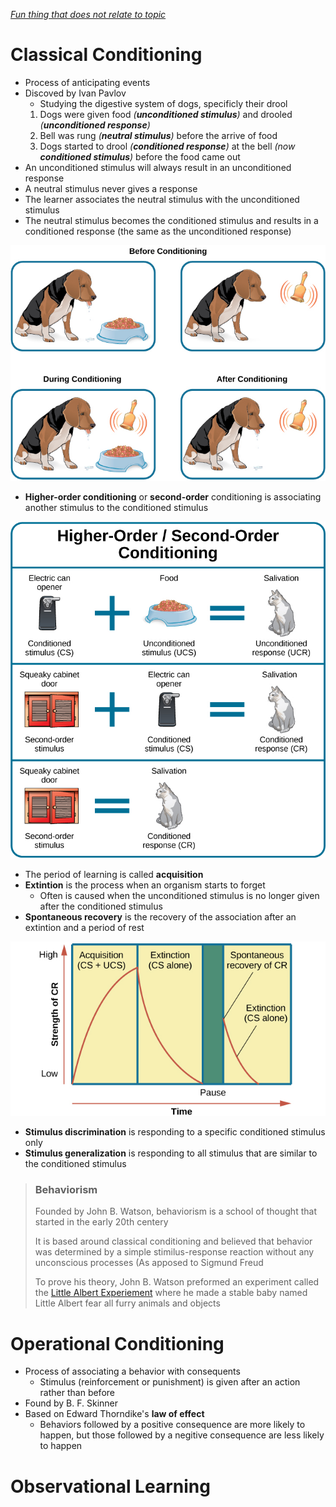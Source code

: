 *[Fun thing that does not relate to topic](Tables.html)*
# Classical Conditioning
- Process of anticipating events
- Discoved by Ivan Pavlov
  - Studying the digestive system of dogs, specificly their drool
  1. Dogs were given food *\(**unconditioned stimulus**\)* and drooled *\(**unconditioned response**\)*
  2. Bell was rung *(**neutral stimulus**)* before the arrive of food
  3. Dogs started to drool *\(**conditioned response**\)* at the bell *\(now **conditioned stimulus**\)* before the food came out
- An unconditioned stimulus will always result in an unconditioned response
- A neutral stimulus never gives a response
- The learner associates the neutral stimulus with the unconditioned stimulus
- The neutral stimulus becomes the conditioned stimulus and results in a conditioned response \(the same as the unconditioned response\)

![Classical conditioning example showing a dog drooling](ClassicalConditioning.jfif)

- **Higher-order conditioning** or **second-order** conditioning is associating another stimulus to the conditioned stimulus

![A model showing a cat learning to associate the sound of an electric can openner with food, it then learns to associate a squeaky cabinate with the electric can opener](HigherOrderConditioning.jfif)

- The period of learning is called **acquisition**
- **Extintion** is the process when an organism starts to forget
  - Often is caused when the unconditioned stimulus is no longer given after the conditioned stimulus
- **Spontaneous recovery** is the recovery of the association after an extintion and a period of rest

![A graph displaying the main learnin processes, with strenght of the conditioned stimulus going up during acquisition, going down during extition when no unconditioned stimulus is present, and recovering after a period of rest](ClassicalConditioningGraph.jfif)

- **Stimulus discrimination** is responding to a specific conditioned stimulus only
- **Stimulus generalization** is responding to all stimulus that are similar to the conditioned stimulus

>### **Behaviorism**
>
>Founded by John B. Watson, behaviorism is a school of thought that started in the early 20th centery
>
>It is based around classical conditioning and believed that behavior was determined by a simple stimilus-response reaction without any unconscious processes (As apposed to Sigmund Freud
>
>To prove his theory, John B. Watson preformed an experiment called the [Little Albert Experiement](https://www.youtube.com/watch?v=FMnhyGozLyE) where he made a stable baby named Little Albert fear all furry animals and objects

# Operational Conditioning
- Process of associating a behavior with consequents
  - Stimulus (reinforcement or punishment) is given after an action rather than before
- Found by B. F. Skinner
- Based on Edward Thorndike's **law of effect** 
  - Behaviors followed by a positive consequence are more likely to happen, but those followed by a negitive consequence are less likely to happen

# Observational Learning
